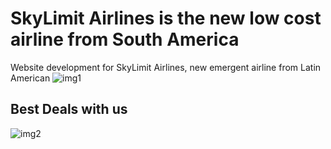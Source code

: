 # SkyLimit Airlines is the new low cost airline from South America
Website development for SkyLimit Airlines, new emergent airline from Latin American
![img1](https://user-images.githubusercontent.com/66889974/157752722-86a2675c-415c-42fe-808f-2650c1d77425.JPG)

## Best Deals with us
![img2](https://user-images.githubusercontent.com/66889974/157752716-ccf1755c-3778-4505-aa43-b7ecbb2061b5.JPG)